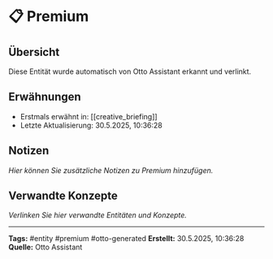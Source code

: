 # 📋 Premium

## Übersicht
Diese Entität wurde automatisch von Otto Assistant erkannt und verlinkt.

## Erwähnungen
- Erstmals erwähnt in: [[creative_briefing]]
- Letzte Aktualisierung: 30.5.2025, 10:36:28

## Notizen
*Hier können Sie zusätzliche Notizen zu Premium hinzufügen.*

## Verwandte Konzepte
*Verlinken Sie hier verwandte Entitäten und Konzepte.*

---
**Tags:** #entity #premium #otto-generated
**Erstellt:** 30.5.2025, 10:36:28
**Quelle:** Otto Assistant
